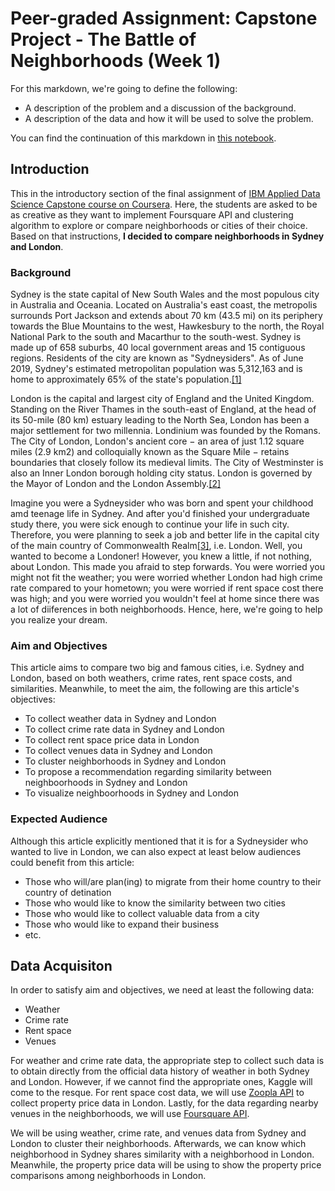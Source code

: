 # Peer-graded Assignment: Capstone Project - The Battle of Neighborhoods (Week 1)

For this markdown, we're going to define the following:
- A description of the problem and a discussion of the background.
- A description of the data and how it will be used to solve the problem.

You can find the continuation of this markdown in [this notebook](FinalAssignment-Week2.ipynb).

## Introduction

This in the introductory section of the final assignment of [IBM Applied Data Science Capstone course on Coursera](https://www.coursera.org/learn/applied-data-science-capstone). Here, the students are asked to be as creative as they want to implement Foursquare API and clustering algorithm to explore or compare neighborhoods or cities of their choice. Based on that instructions, __I decided to compare neighborhoods in Sydney and London__.

### Background

Sydney is the state capital of New South Wales and the most populous city in Australia and Oceania. Located on Australia's east coast, the metropolis surrounds Port Jackson and extends about 70 km (43.5 mi) on its periphery towards the Blue Mountains to the west, Hawkesbury to the north, the Royal National Park to the south and Macarthur to the south-west. Sydney is made up of 658 suburbs, 40 local government areas and 15 contiguous regions. Residents of the city are known as "Sydneysiders". As of June 2019, Sydney's estimated metropolitan population was 5,312,163 and is home to approximately 65% of the state's population.[[1]](https://en.wikipedia.org/wiki/Sydney)

London is the capital and largest city of England and the United Kingdom. Standing on the River Thames in the south-east of England, at the head of its 50-mile (80 km) estuary leading to the North Sea, London has been a major settlement for two millennia. Londinium was founded by the Romans. The City of London, London's ancient core − an area of just 1.12 square miles (2.9 km2) and colloquially known as the Square Mile − retains boundaries that closely follow its medieval limits. The City of Westminster is also an Inner London borough holding city status. London is governed by the Mayor of London and the London Assembly.[[2]](https://en.wikipedia.org/wiki/London)

Imagine you were a Sydneysider who was born and spent your childhood amd teenage life in Sydney. And after you'd finished your undergraduate study there, you were sick enough to continue your life in such city. Therefore, you were planning to seek a job and better life in the capital city of the main country of Commonwealth Realm[[3]](https://en.wikipedia.org/wiki/Commonwealth_realm), i.e. London. Well, you wanted to become a Londoner! However, you knew a little, if not nothing, about London. This made you afraid to step forwards. You were worried you might not fit the weather; you were worried whether London had high crime rate compared to your hometown; you were worried if rent space cost there was high; and you were worried you wouldn't feel at home since there was a lot of diiferences in both neighborhoods. Hence, here, we're going to help you realize your dream.

### Aim and Objectives

This article aims to compare two big and famous cities, i.e. Sydney and London, based on both weathers, crime rates, rent space costs, and similarities. Meanwhile, to meet the aim, the following are this article's objectives:
- To collect weather data in Sydney and London
- To collect crime rate data in Sydney and London
- To collect rent space price data in London
- To collect venues data in Sydney and London
- To cluster neighborhoods in Sydney and London
- To propose a recommendation regarding similarity between neighboorhoods in Sydney and London
- To visualize neighboorhoods in Sydney and London

### Expected Audience

Although this article explicitly mentioned that it is for a Sydneysider who wanted to live in London, we can also expect at least below audiences could benefit from this article:
- Those who will/are plan(ing) to migrate from their home country to their country of detination
- Those who would like to know the similarity between two cities
- Those who would like to collect valuable data from a city
- Those who would like to expand their business
- etc.

## Data Acquisiton

In order to satisfy aim and objectives, we need at least the following data:
- Weather
- Crime rate
- Rent space
- Venues

For weather and crime rate data, the appropriate step to collect such data is to obtain directly from the official data history of weather in both Sydney and London. However, if we cannot find the appropriate ones, Kaggle will come to the resque. For rent space cost data, we will use [Zoopla API](https://developer.zoopla.co.uk/) to collect property price data in London. Lastly, for the data regarding nearby venues in the neighborhoods, we will use [Foursquare API](https://developer.foursquare.com/).

We will be using weather, crime rate, and venues data from Sydney and London to cluster their neighborhoods. Afterwards, we can know which neighborhood in Sydney shares similarity with a neighborhood in London. Meanwhile, the property price data will be using to show the property price comparisons among neighborhoods in London.